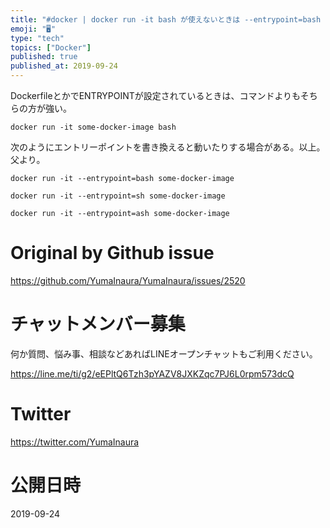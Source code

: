 ```yaml
---
title: "#docker | docker run -it bash が使えないときは --entrypoint=bash とかでエントリーポイントを"
emoji: "🖥"
type: "tech"
topics: ["Docker"]
published: true
published_at: 2019-09-24
---
```


DockerfileとかでENTRYPOINTが設定されているときは、コマンドよりもそちらの方が強い。

```
docker run -it some-docker-image bash
```

次のようにエントリーポイントを書き換えると動いたりする場合がある。以上。父より。

```
docker run -it --entrypoint=bash some-docker-image
```

```
docker run -it --entrypoint=sh some-docker-image
```

```
docker run -it --entrypoint=ash some-docker-image
```



# Original by Github issue

https://github.com/YumaInaura/YumaInaura/issues/2520








<!-- Update From Qiita API -->

# チャットメンバー募集


何か質問、悩み事、相談などあればLINEオープンチャットもご利用ください。

https://line.me/ti/g2/eEPltQ6Tzh3pYAZV8JXKZqc7PJ6L0rpm573dcQ





# Twitter


https://twitter.com/YumaInaura


<!-- Update From Qiita API -->



# 公開日時

2019-09-24
